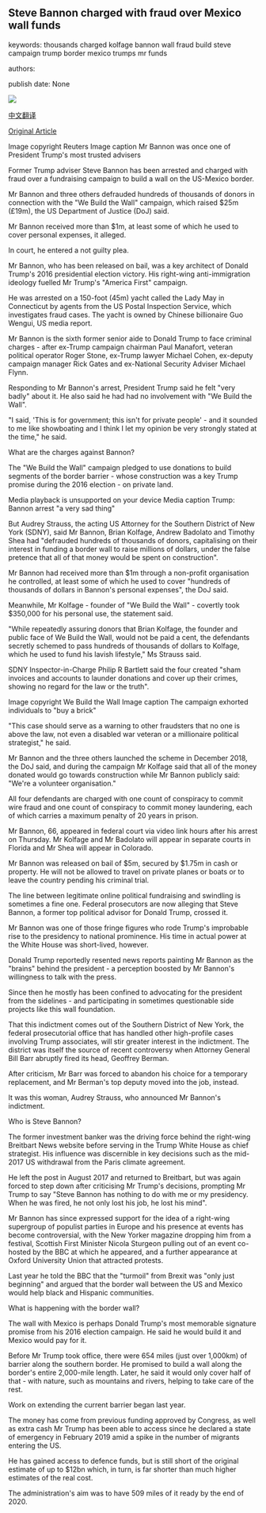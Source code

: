 ## Steve Bannon charged with fraud over Mexico wall funds

keywords: thousands charged kolfage bannon wall fraud build steve campaign trump border mexico trumps mr funds

authors: 

publish date: None

![](https://ichef.bbci.co.uk/news/1024/branded_news/16A34/production/_114042729_bannon.jpg)

[中文翻译](Steve%20Bannon%20charged%20with%20fraud%20over%20Mexico%20wall%20funds_zh.md)

[Original Article](https://www.bbc.com/news/world-us-canada-53853297)

Image copyright Reuters Image caption Mr Bannon was once one of President Trump's most trusted advisers

Former Trump adviser Steve Bannon has been arrested and charged with fraud over a fundraising campaign to build a wall on the US-Mexico border.

Mr Bannon and three others defrauded hundreds of thousands of donors in connection with the "We Build the Wall" campaign, which raised $25m (£19m), the US Department of Justice (DoJ) said.

Mr Bannon received more than $1m, at least some of which he used to cover personal expenses, it alleged.

In court, he entered a not guilty plea.

Mr Bannon, who has been released on bail, was a key architect of Donald Trump's 2016 presidential election victory. His right-wing anti-immigration ideology fuelled Mr Trump's "America First" campaign.

He was arrested on a 150-foot (45m) yacht called the Lady May in Connecticut by agents from the US Postal Inspection Service, which investigates fraud cases. The yacht is owned by Chinese billionaire Guo Wengui, US media report.

Mr Bannon is the sixth former senior aide to Donald Trump to face criminal charges - after ex-Trump campaign chairman Paul Manafort, veteran political operator Roger Stone, ex-Trump lawyer Michael Cohen, ex-deputy campaign manager Rick Gates and ex-National Security Adviser Michael Flynn.

Responding to Mr Bannon's arrest, President Trump said he felt "very badly" about it. He also said he had had no involvement with "We Build the Wall".

"I said, 'This is for government; this isn't for private people' - and it sounded to me like showboating and I think I let my opinion be very strongly stated at the time," he said.

What are the charges against Bannon?

The "We Build the Wall" campaign pledged to use donations to build segments of the border barrier - whose construction was a key Trump promise during the 2016 election - on private land.

Media playback is unsupported on your device Media caption Trump: Bannon arrest "a very sad thing"

But Audrey Strauss, the acting US Attorney for the Southern District of New York (SDNY), said Mr Bannon, Brian Kolfage, Andrew Badolato and Timothy Shea had "defrauded hundreds of thousands of donors, capitalising on their interest in funding a border wall to raise millions of dollars, under the false pretence that all of that money would be spent on construction".

Mr Bannon had received more than $1m through a non-profit organisation he controlled, at least some of which he used to cover "hundreds of thousands of dollars in Bannon's personal expenses", the DoJ said.

Meanwhile, Mr Kolfage - founder of "We Build the Wall" - covertly took $350,000 for his personal use, the statement said.

"While repeatedly assuring donors that Brian Kolfage, the founder and public face of We Build the Wall, would not be paid a cent, the defendants secretly schemed to pass hundreds of thousands of dollars to Kolfage, which he used to fund his lavish lifestyle," Ms Strauss said.

SDNY Inspector-in-Charge Philip R Bartlett said the four created "sham invoices and accounts to launder donations and cover up their crimes, showing no regard for the law or the truth".

Image copyright We Build the Wall Image caption The campaign exhorted individuals to "buy a brick"

"This case should serve as a warning to other fraudsters that no one is above the law, not even a disabled war veteran or a millionaire political strategist," he said.

Mr Bannon and the three others launched the scheme in December 2018, the DoJ said, and during the campaign Mr Kolfage said that all of the money donated would go towards construction while Mr Bannon publicly said: "We're a volunteer organisation."

All four defendants are charged with one count of conspiracy to commit wire fraud and one count of conspiracy to commit money laundering, each of which carries a maximum penalty of 20 years in prison.

Mr Bannon, 66, appeared in federal court via video link hours after his arrest on Thursday. Mr Kolfage and Mr Badolato will appear in separate courts in Florida and Mr Shea will appear in Colorado.

Mr Bannon was released on bail of $5m, secured by $1.75m in cash or property. He will not be allowed to travel on private planes or boats or to leave the country pending his criminal trial.

The line between legitimate online political fundraising and swindling is sometimes a fine one. Federal prosecutors are now alleging that Steve Bannon, a former top political advisor for Donald Trump, crossed it.

Mr Bannon was one of those fringe figures who rode Trump's improbable rise to the presidency to national prominence. His time in actual power at the White House was short-lived, however.

Donald Trump reportedly resented news reports painting Mr Bannon as the "brains" behind the president - a perception boosted by Mr Bannon's willingness to talk with the press.

Since then he mostly has been confined to advocating for the president from the sidelines - and participating in sometimes questionable side projects like this wall foundation.

That this indictment comes out of the Southern District of New York, the federal prosecutorial office that has handled other high-profile cases involving Trump associates, will stir greater interest in the indictment. The district was itself the source of recent controversy when Attorney General Bill Barr abruptly fired its head, Geoffrey Berman.

After criticism, Mr Barr was forced to abandon his choice for a temporary replacement, and Mr Berman's top deputy moved into the job, instead.

It was this woman, Audrey Strauss, who announced Mr Bannon's indictment.

Who is Steve Bannon?

The former investment banker was the driving force behind the right-wing Breitbart News website before serving in the Trump White House as chief strategist. His influence was discernible in key decisions such as the mid-2017 US withdrawal from the Paris climate agreement.

He left the post in August 2017 and returned to Breitbart, but was again forced to step down after criticising Mr Trump's decisions, prompting Mr Trump to say "Steve Bannon has nothing to do with me or my presidency. When he was fired, he not only lost his job, he lost his mind".

Mr Bannon has since expressed support for the idea of a right-wing supergroup of populist parties in Europe and his presence at events has become controversial, with the New Yorker magazine dropping him from a festival, Scottish First Minister Nicola Sturgeon pulling out of an event co-hosted by the BBC at which he appeared, and a further appearance at Oxford University Union that attracted protests.

Last year he told the BBC that the "turmoil" from Brexit was "only just beginning" and argued that the border wall between the US and Mexico would help black and Hispanic communities.

What is happening with the border wall?

The wall with Mexico is perhaps Donald Trump's most memorable signature promise from his 2016 election campaign. He said he would build it and Mexico would pay for it.

Before Mr Trump took office, there were 654 miles (just over 1,000km) of barrier along the southern border. He promised to build a wall along the border's entire 2,000-mile length. Later, he said it would only cover half of that - with nature, such as mountains and rivers, helping to take care of the rest.

Work on extending the current barrier began last year.

The money has come from previous funding approved by Congress, as well as extra cash Mr Trump has been able to access since he declared a state of emergency in February 2019 amid a spike in the number of migrants entering the US.

He has gained access to defence funds, but is still short of the original estimate of up to $12bn which, in turn, is far shorter than much higher estimates of the real cost.

The administration's aim was to have 509 miles of it ready by the end of 2020.